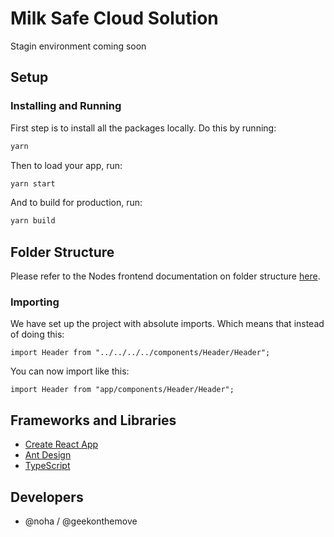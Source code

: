 # Milk Safe Cloud Solution

Stagin environment coming soon

## Setup

### Installing and Running

First step is to install all the packages locally. Do this by running:

```bash
yarn
```

Then to load your app, run:

```bash
yarn start
```

And to build for production, run:

```bash
yarn build
```

## Folder Structure

Please refer to the Nodes frontend documentation on folder structure [here](https://github.com/nodes-frontend/readme/blob/master/Documentation/folder-structure.md).

### Importing

We have set up the project with absolute imports. Which means that instead of doing this:

```tsx
import Header from "../../../../components/Header/Header";
```

You can now import like this:

```tsx
import Header from "app/components/Header/Header";
```

## Frameworks and Libraries

- [Create React App](https://github.com/facebook/create-react-app)
- [Ant Design](https://ant.design/)
- [TypeScript](https://www.typescriptlang.org/)

## Developers

- @noha / @geekonthemove
